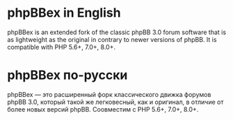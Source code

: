 # phpBBex in English #

phpBBex is an extended fork of the classic phpBB 3.0 forum software that is as lightweight as the original in contrary to newer versions of phpBB. It is compatible with PHP 5.6+, 7.0+, 8.0+.

# phpBBex по-русски #

phpBBex — это расширенный форк классического движка форумов phpBB 3.0, который такой же легковесный, как и оригинал, в отличие от более новых версий phpBB. Соовместим с PHP 5.6+, 7.0+, 8.0+.
